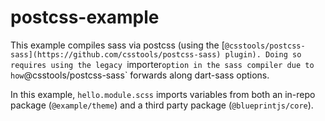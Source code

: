 # postcss-example

This example compiles sass via postcss (using the [`@csstools/postcss-sass](https://github.com/csstools/postcss-sass) plugin). Doing so requires using the legacy `importer` option in the sass compiler due to how `@csstools/postcss-sass` forwards along dart-sass options.

In this example, `hello.module.scss` imports variables from both an in-repo package (`@example/theme`) and a third party package (`@blueprintjs/core`).
